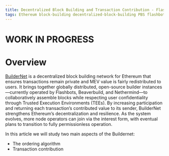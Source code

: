 ```yaml
---
title: Decentralized Block Building and Transaction Contribution - Flashbot Buildernet
tags: Ethereum block-building decentralized-block-building PBS flashbot flashbot-rbuilder buildernet Transaction-Contribution
---
```


# WORK IN PROGRESS

# Overview

[BuilderNet](https://buildernet.org/docs/) is a decentralized block building network for Ethereum that ensures transactions remain private and MEV value is fairly redistributed to users. It brings together globally distributed, open-source builder instances—currently operated by Flashbots, Beaverbuild, and Nethermind—to collaboratively assemble blocks while respecting user confidentiality through Trusted Execution Environments (TEEs). By increasing participation and returning each transaction’s contributed value to its sender, BuilderNet strengthens Ethereum’s decentralization and resilience. As the system evolves, more node operators can join via the interest form, with eventual plans to transition to fully permissionless operation. 

In this article we will study two main aspects of the Buildernet:
- The ordering algorithm 
- Transaction contribution




